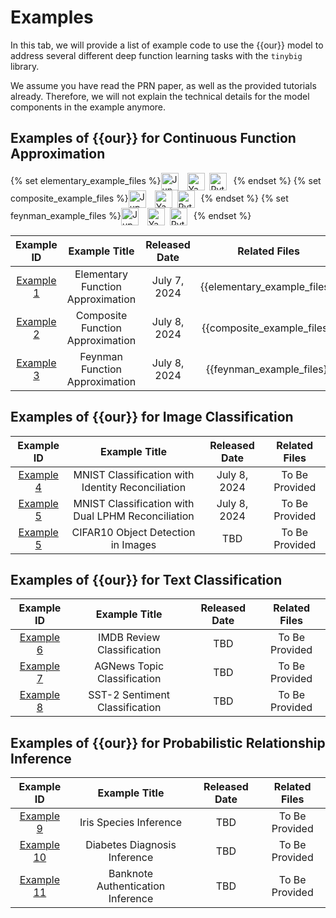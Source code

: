 # Examples

In this tab, we will provide a list of example code to use the {{our}} model to address 
several different deep function learning tasks with the `tinybig` library.

We assume you have read the PRN paper, as well as the provided tutorials already.
Therefore, we will not explain the technical details for the model components in the example anymore.

## Examples of {{our}} for Continuous Function Approximation

{% set elementary_example_files %}<a href="https://github.com/jwzhanggy/tinyBIG/blob/main/docs/notes/elementary_example.ipynb"><img src="https://raw.githubusercontent.com/jwzhanggy/tinyBIG/main/docs/assets/img/ipynb_icon.png" alt="Jupyter Logo" style="height: 2em; vertical-align: middle; margin-right: 10px;"></a> <a href="https://github.com/jwzhanggy/tinyBIG/blob/main/docs/notes/configs/elementary_configs.yaml"><img src="https://raw.githubusercontent.com/jwzhanggy/tinyBIG/main/docs/assets/img/yaml_icon.png" alt="Yaml Logo" style="height: 2em; vertical-align: middle; margin-right: 4px;"></a> <a href="https://github.com/jwzhanggy/tinyBIG/blob/main/docs/notes/elementary_example.py"><img src="https://raw.githubusercontent.com/jwzhanggy/tinyBIG/main/docs/assets/img/python_icon.svg" alt="Python Logo" style="height: 2em; vertical-align: middle; margin-right: 10px;"></a>{% endset %}
{% set composite_example_files %}<a href="https://github.com/jwzhanggy/tinyBIG/blob/main/docs/notes/composite_example.ipynb"><img src="https://raw.githubusercontent.com/jwzhanggy/tinyBIG/main/docs/assets/img/ipynb_icon.png" alt="Jupyter Logo" style="height: 2em; vertical-align: middle; margin-right: 10px;"></a> <a href="https://github.com/jwzhanggy/tinyBIG/blob/main/docs/notes/configs/composite_configs.yaml"><img src="https://raw.githubusercontent.com/jwzhanggy/tinyBIG/main/docs/assets/img/yaml_icon.png" alt="Yaml Logo" style="height: 2em; vertical-align: middle; margin-right: 4px;"></a> <a href="https://github.com/jwzhanggy/tinyBIG/blob/main/docs/notes/composite_example.py"><img src="https://raw.githubusercontent.com/jwzhanggy/tinyBIG/main/docs/assets/img/python_icon.svg" alt="Python Logo" style="height: 2em; vertical-align: middle; margin-right: 10px;"></a>{% endset %}
{% set feynman_example_files %}<a href="https://github.com/jwzhanggy/tinyBIG/blob/main/docs/notes/feynman_example.ipynb"><img src="https://raw.githubusercontent.com/jwzhanggy/tinyBIG/main/docs/assets/img/ipynb_icon.png" alt="Jupyter Logo" style="height: 2em; vertical-align: middle; margin-right: 10px;"></a> <a href="https://github.com/jwzhanggy/tinyBIG/blob/main/docs/notes/configs/feynman_configs.yaml"><img src="https://raw.githubusercontent.com/jwzhanggy/tinyBIG/main/docs/assets/img/yaml_icon.png" alt="Yaml Logo" style="height: 2em; vertical-align: middle; margin-right: 4px;"></a> <a href="https://github.com/jwzhanggy/tinyBIG/blob/main/docs/notes/feynman_example.py"><img src="https://raw.githubusercontent.com/jwzhanggy/tinyBIG/main/docs/assets/img/python_icon.svg" alt="Python Logo" style="height: 2em; vertical-align: middle; margin-right: 10px;"></a>{% endset %}


|              Example ID               |           Example Title           | Released Date |         Related Files         |
|:-------------------------------------:|:---------------------------------:|:-------------:|:-----------------------------:|
| [Example 1](./function/elementary.md) | Elementary Function Approximation | July 7, 2024  | {{elementary_example_files}}  |
| [Example 2](./function/composite.md)  | Composite Function Approximation  | July 8, 2024  |  {{composite_example_files}}  |
|  [Example 3](./function/feynman.md)   |  Feynman Function Approximation   | July 8, 2024  |   {{feynman_example_files}}   |

<!-- [![Colab Badge](https://colab.research.google.com/assets/colab-badge.svg)](https://colab.research.google.com/) |-->

## Examples of {{our}} for Image Classification

|  Example ID   |                   Example Title                    | Released Date |  Related Files   |
|:-------------:|:--------------------------------------------------:|:-------------:|:----------------:|
| [Example 4]() | MNIST Classification with Identity Reconciliation  | July 8, 2024  |  To Be Provided  |
| [Example 5]() | MNIST Classification with Dual LPHM Reconciliation | July 8, 2024  |  To Be Provided  |
| [Example 5]() |         CIFAR10 Object Detection in Images         |      TBD      |  To Be Provided  |

## Examples of {{our}} for Text Classification

|  Example ID   |         Example Title          | Released Date |   Related Files    |
|:-------------:|:------------------------------:|:------------:|:---------------:|
| [Example 6]() |   IMDB Review Classification   |     TBD      | To Be Provided  |
| [Example 7]() |  AGNews Topic Classification   |     TBD      | To Be Provided  |
| [Example 8]() | SST-2 Sentiment Classification |     TBD      | To Be Provided  |

## Examples of {{our}} for Probabilistic Relationship Inference

|   Example ID   |           Example Title           | Released Date |   Related Files    |
|:--------------:|:---------------------------------:|:------------:|:---------------:|
| [Example 9]()  |      Iris Species Inference       |     TBD      | To Be Provided  |
| [Example 10]() |   Diabetes Diagnosis Inference    |     TBD      | To Be Provided  |
| [Example 11]() | Banknote Authentication Inference |     TBD      | To Be Provided  |


